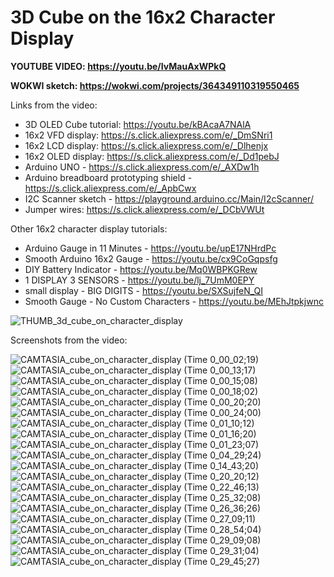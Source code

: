 # 3D Cube on the 16x2 Character Display

**YOUTUBE VIDEO: https://youtu.be/IvMauAxWPkQ**

**WOKWI sketch: https://wokwi.com/projects/364349110319550465**

Links from the video:
- 3D OLED Cube tutorial: https://youtu.be/kBAcaA7NAlA
- 16x2 VFD display: https://s.click.aliexpress.com/e/_DmSNri1
- 16x2 LCD display: https://s.click.aliexpress.com/e/_Dlhenjx
- 16x2 OLED display: https://s.click.aliexpress.com/e/_Dd1pebJ
- Arduino UNO - https://s.click.aliexpress.com/e/_AXDw1h
- Arduino breadboard prototyping shield - https://s.click.aliexpress.com/e/_ApbCwx
- I2C Scanner sketch - https://playground.arduino.cc/Main/I2cScanner/
- Jumper wires: https://s.click.aliexpress.com/e/_DCbVWUt

Other 16x2 character display tutorials:
- Arduino Gauge in 11 Minutes - https://youtu.be/upE17NHrdPc
- Smooth Arduino 16x2 Gauge - https://youtu.be/cx9CoGqpsfg
- DIY Battery Indicator - https://youtu.be/Mq0WBPKGRew
- 1 DISPLAY 3 SENSORS - https://youtu.be/lj_7UmM0EPY
- small display - BIG DIGITS - https://youtu.be/SXSujfeN_QI
- Smooth Gauge - No Custom Characters - https://youtu.be/MEhJtpkjwnc

![THUMB_3d_cube_on_character_display](https://github.com/upiir/3d_on_character_display/assets/117754156/4a27d4d4-7379-476e-8420-ace10349c40c)



Screenshots from the video:


![CAMTASIA_cube_on_character_display (Time 0_00_02;19)](https://github.com/upiir/3d_on_character_display/assets/117754156/f7e7c1bf-78df-4673-b6e2-258f851f3157)
![CAMTASIA_cube_on_character_display (Time 0_00_13;17)](https://github.com/upiir/3d_on_character_display/assets/117754156/2c7b726e-64a2-49c5-9a55-4a2000d1857a)
![CAMTASIA_cube_on_character_display (Time 0_00_15;08)](https://github.com/upiir/3d_on_character_display/assets/117754156/6f15a092-61a0-4c61-8a56-66c06e8f67ca)
![CAMTASIA_cube_on_character_display (Time 0_00_18;02)](https://github.com/upiir/3d_on_character_display/assets/117754156/21d99036-67f9-46fc-a42f-a5debdf6508a)
![CAMTASIA_cube_on_character_display (Time 0_00_20;20)](https://github.com/upiir/3d_on_character_display/assets/117754156/4f6294e1-5cc6-4d65-ae61-6faa1a6d4fc8)
![CAMTASIA_cube_on_character_display (Time 0_00_24;00)](https://github.com/upiir/3d_on_character_display/assets/117754156/578224b8-ae5c-46a9-bb9d-5fc7ef59c63b)
![CAMTASIA_cube_on_character_display (Time 0_01_10;12)](https://github.com/upiir/3d_on_character_display/assets/117754156/c8e759e6-f452-45bb-9d05-95aedeece4e4)
![CAMTASIA_cube_on_character_display (Time 0_01_16;20)](https://github.com/upiir/3d_on_character_display/assets/117754156/2f05533c-34d4-4a80-8de9-6ae984770ae0)
![CAMTASIA_cube_on_character_display (Time 0_01_23;07)](https://github.com/upiir/3d_on_character_display/assets/117754156/85aee222-18f5-4d7d-b6ee-e3d16882ef33)
![CAMTASIA_cube_on_character_display (Time 0_04_29;24)](https://github.com/upiir/3d_on_character_display/assets/117754156/579900ff-1eef-4e54-a558-30a92cddfcf0)
![CAMTASIA_cube_on_character_display (Time 0_14_43;20)](https://github.com/upiir/3d_on_character_display/assets/117754156/d9d0dff3-1d58-47f0-b72a-a95090e1235f)
![CAMTASIA_cube_on_character_display (Time 0_20_20;12)](https://github.com/upiir/3d_on_character_display/assets/117754156/bb10b04d-c0d1-4139-bc4d-b44f8e76b694)
![CAMTASIA_cube_on_character_display (Time 0_22_46;13)](https://github.com/upiir/3d_on_character_display/assets/117754156/44170ed5-8271-4b86-8bc0-98265d70c393)
![CAMTASIA_cube_on_character_display (Time 0_25_32;08)](https://github.com/upiir/3d_on_character_display/assets/117754156/8cbdd30b-818b-4c4d-b1ae-51d3aaa40037)
![CAMTASIA_cube_on_character_display (Time 0_26_36;26)](https://github.com/upiir/3d_on_character_display/assets/117754156/16be5456-1375-48b4-bb88-9af468c9e594)
![CAMTASIA_cube_on_character_display (Time 0_27_09;11)](https://github.com/upiir/3d_on_character_display/assets/117754156/7b672995-e857-4975-ac6c-8ec5d52466cc)
![CAMTASIA_cube_on_character_display (Time 0_28_54;04)](https://github.com/upiir/3d_on_character_display/assets/117754156/d443170a-fd66-41b6-a6c4-e5c0c4c36c08)
![CAMTASIA_cube_on_character_display (Time 0_29_09;08)](https://github.com/upiir/3d_on_character_display/assets/117754156/ce4e717a-3cd3-43e1-861b-6412f8eed073)
![CAMTASIA_cube_on_character_display (Time 0_29_31;04)](https://github.com/upiir/3d_on_character_display/assets/117754156/6457e209-5a27-46e9-83df-c1c9a2858ac7)
![CAMTASIA_cube_on_character_display (Time 0_29_45;27)](https://github.com/upiir/3d_on_character_display/assets/117754156/704cd4e2-c207-415e-b52d-dc88133eca1f)




